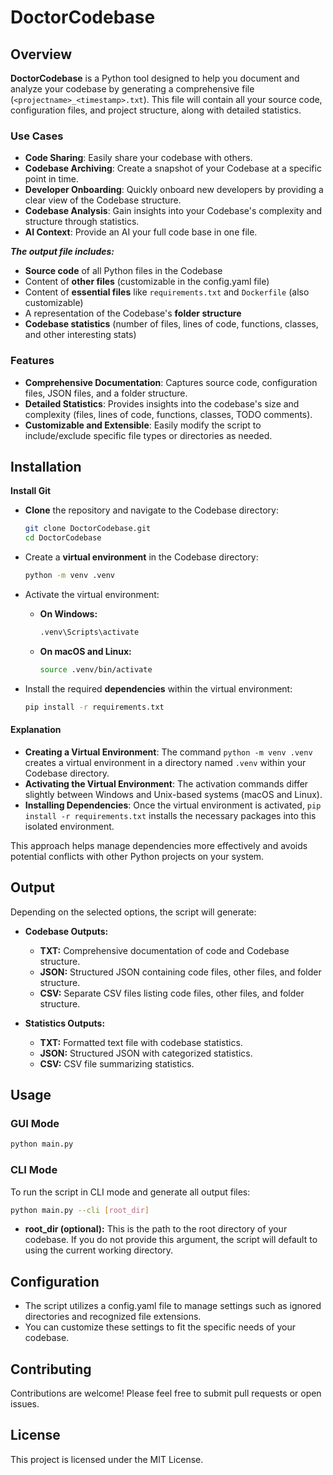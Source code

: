 # DoctorCodebase

## Overview

**DoctorCodebase** is a Python tool designed to help you document and analyze your codebase by generating a comprehensive file (`<projectname>_<timestamp>.txt`). This file will contain all your source code, configuration files, and project structure, along with detailed statistics.

### Use Cases

- **Code Sharing**: Easily share your codebase with others.
- **Codebase Archiving**: Create a snapshot of your Codebase at a specific point in time.
- **Developer Onboarding**: Quickly onboard new developers by providing a clear view of the Codebase structure.
- **Codebase Analysis**: Gain insights into your Codebase's complexity and structure through statistics.
- **AI Context**: Provide an AI your full code base in one file.

**_The output file includes:_**

- **Source code** of all Python files in the Codebase
- Content of **other files** (customizable in the config.yaml file)
- Content of **essential files** like `requirements.txt` and `Dockerfile` (also customizable)
- A representation of the Codebase's **folder structure**
- **Codebase statistics** (number of files, lines of code, functions, classes, and other interesting stats)

### Features

- **Comprehensive Documentation**: Captures source code, configuration files, JSON files, and a folder structure.
- **Detailed Statistics**: Provides insights into the codebase's size and complexity (files, lines of code, functions, classes, TODO comments).
- **Customizable and Extensible**: Easily modify the script to include/exclude specific file types or directories as needed.

## Installation

**Install Git** 

- **Clone** the repository and navigate to the Codebase directory:
  ```bash
  git clone DoctorCodebase.git
  cd DoctorCodebase
  ```

- Create a **virtual environment** in the Codebase directory:
  ```bash
  python -m venv .venv
  ```

- Activate the virtual environment:
  - **On Windows:**
    ```bash
    .venv\Scripts\activate
    ```
  - **On macOS and Linux:**
    ```bash
    source .venv/bin/activate
    ```

- Install the required **dependencies** within the virtual environment:
  ``` bash
  pip install -r requirements.txt
  ```

#### Explanation

- **Creating a Virtual Environment**: The command `python -m venv .venv` creates a virtual environment in a directory named `.venv` within your Codebase directory.
- **Activating the Virtual Environment**: The activation commands differ slightly between Windows and Unix-based systems (macOS and Linux).
- **Installing Dependencies**: Once the virtual environment is activated, `pip install -r requirements.txt` installs the necessary packages into this isolated environment.

This approach helps manage dependencies more effectively and avoids potential conflicts with other Python projects on your system.
## Output

Depending on the selected options, the script will generate:

- **Codebase Outputs:**
  - **TXT:** Comprehensive documentation of code and Codebase structure.
  - **JSON:** Structured JSON containing code files, other files, and folder structure.
  - **CSV:** Separate CSV files listing code files, other files, and folder structure.

- **Statistics Outputs:**
  - **TXT:** Formatted text file with codebase statistics.
  - **JSON:** Structured JSON with categorized statistics.
  - **CSV:** CSV file summarizing statistics.

## Usage
### GUI Mode
```bash
python main.py
  ```
### CLI Mode

To run the script in CLI mode and generate all output files:
```bash
python main.py --cli [root_dir]
  ```

- **root_dir (optional):** This is the path to the root directory of your codebase. If you do not provide this argument, the script will default to using the current working directory.



## Configuration
- The script utilizes a config.yaml file to manage settings such as ignored directories and recognized file extensions.
- You can customize these settings to fit the specific needs of your codebase.

## Contributing

Contributions are welcome! Please feel free to submit pull requests or open issues.

## License

This project is licensed under the MIT License.
